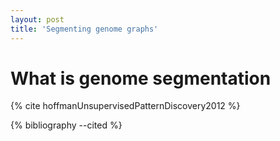 ```yaml
---
layout: post
title: 'Segmenting genome graphs'
---
```


# What is genome segmentation

{% cite hoffmanUnsupervisedPatternDiscovery2012 %}

{% bibliography --cited %}

<!-- Local Variables: -->
<!-- org-ref-default-bibliography: /Users/cgroza/git/cgroza.github.io/_bibliography/references.bib -->
<!-- End: -->
